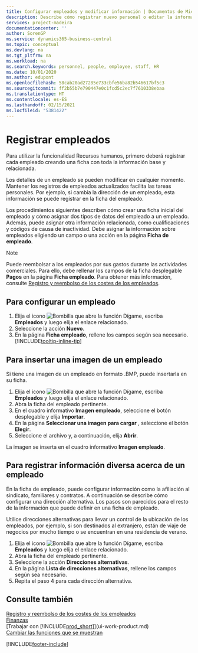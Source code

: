 ```yaml
---
title: Configurar empleados y modificar información | Documentos de Microsoft
description: Describe cómo registrar nuevo personal o editar la información del personal existente.
services: project-madeira
documentationcenter: ''
author: SorenGP
ms.service: dynamics365-business-central
ms.topic: conceptual
ms.devlang: na
ms.tgt_pltfrm: na
ms.workload: na
ms.search.keywords: personnel, people, employee, staff, HR
ms.date: 10/01/2020
ms.author: edupont
ms.openlocfilehash: 58cab20ad27285e733cbfe56ba82b546617bf5c3
ms.sourcegitcommit: ff2b55b7e790447e0c1fcd5c2ec7f7610338ebaa
ms.translationtype: HT
ms.contentlocale: es-ES
ms.lasthandoff: 02/15/2021
ms.locfileid: "5381422"
---
```

# <a name="register-employees"></a>Registrar empleados
Para utilizar la funcionalidad Recursos humanos, primero deberá registrar cada empleado creando una ficha con toda la información base y relacionada.

Los detalles de un empleado se pueden modificar en cualquier momento. Mantener los registros de empleados actualizados facilita las tareas personales. Por ejemplo, si cambia la dirección de un empleado, esta información se puede registrar en la ficha del empleado.

Los procedimientos siguientes describen cómo crear una ficha inicial del empleado y cómo asignar dos tipos de datos del empleado a un empleado. Además, puede asignar otra información relacionada, como cualificaciones y códigos de causa de inactividad. Debe asignar la información sobre empleados eligiendo un campo o una acción en la página **Ficha de empleado**.

> [!NOTE]  
> Puede reembolsar a los empleados por sus gastos durante las actividades comerciales. Para ello, debe rellenar los campos de la ficha desplegable **Pagos** en la página **Ficha empleado**. Para obtener más información, consulte [Registro y reembolso de los costes de los empleados](finance-how-record-reimburse-employee-expenses.md).

## <a name="to-set-up-an-employee"></a>Para configurar un empleado
1. Elija el icono ![Bombilla que abre la función Dígame](media/ui-search/search_small.png "Dígame qué desea hacer"), escriba **Empleados** y luego elija el enlace relacionado.
2. Seleccione la acción **Nuevo**.
3. En la página **Ficha empleado**, rellene los campos según sea necesario. [!INCLUDE[tooltip-inline-tip](includes/tooltip-inline-tip_md.md)]

## <a name="to-insert-a-picture-of-an-employee"></a>Para insertar una imagen de un empleado
Si tiene una imagen de un empleado en formato .BMP, puede insertarla en su ficha.

1. Elija el icono ![Bombilla que abre la función Dígame](media/ui-search/search_small.png "Dígame qué desea hacer"), escriba **Empleados** y luego elija el enlace relacionado.
2. Abra la ficha del empleado pertinente.
3. En el cuadro informativo **Imagen empleado**, seleccione el botón desplegable y elija **Importar**.
4. En la página **Seleccionar una imagen para cargar** , seleccione el botón **Elegir**.
5. Seleccione el archivo y, a continuación, elija **Abrir**.

La imagen se inserta en el cuadro informativo **Imagen empleado**.

## <a name="to-register-various-information-about-an-employee"></a>Para registrar información diversa acerca de un empleado
En la ficha de empleado, puede configurar información como la afiliación al sindicato, familiares y contratos. A continuación se describe cómo configurar una dirección alternativa. Los pasos son parecidos para el resto de la información que puede definir en una ficha de empleado.

Utilice direcciones alternativas para llevar un control de la ubicación de los empleados, por ejemplo, si son destinados al extranjero, están de viaje de negocios por mucho tiempo o se encuentran en una residencia de verano.

1. Elija el icono ![Bombilla que abre la función Dígame](media/ui-search/search_small.png "Dígame qué desea hacer"), escriba **Empleados** y luego elija el enlace relacionado.
2. Abra la ficha del empleado pertinente.
3. Seleccione la acción **Direcciones alternativas**.
4. En la página **Lista de direcciones alternativas**, rellene los campos según sea necesario.
5. Repita el paso 4 para cada dirección alternativa.

## <a name="see-also"></a>Consulte también
[Registro y reembolso de los costes de los empleados](finance-how-record-reimburse-employee-expenses.md)  
[Finanzas](finance.md)  
[Trabajar con [!INCLUDE[prod_short](includes/prod_short.md)]](ui-work-product.md)  
[Cambiar las funciones que se muestran](ui-experiences.md)


[!INCLUDE[footer-include](includes/footer-banner.md)]